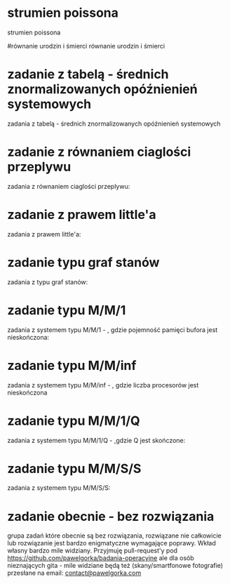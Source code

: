 # strumien poissona
strumien poissona

#równanie urodzin i śmierci
równanie urodzin i śmierci

# zadanie z tabelą - średnich znormalizowanych opóźnienień systemowych
zadania z tabelą - średnich znormalizowanych opóźnienień systemowych

# zadanie z równaniem ciaglości przeplywu
zadania z równaniem ciaglości przeplywu:

# zadanie z prawem little'a
zadania z prawem little'a: 

# zadanie typu graf stanów
zadania z typu graf stanów: 

# zadanie typu M/M/1
zadania z systemem typu M/M/1 - , gdzie pojemność pamięci bufora jest nieskończona:

# zadanie typu M/M/inf
zadania z systemem typu M/M/inf - , gdzie liczba procesorów jest nieskończona

# zadanie typu M/M/1/Q
zadania z systemem typu M/M/1/Q - ,gdzie Q jest skończone: 

# zadanie typu M/M/S/S
zadania z systemem typu M/M/S/S:
 
# zadanie obecnie - bez rozwiązania
grupa zadań które obecnie są bez rozwiązania, rozwiązane nie całkowicie lub rozwiązanie jest bardzo enigmatyczne wymagające poprawy. Wkład własny bardzo mile widziany. Przyjmuję pull-request'y pod https://github.com/pawelgorka/badania-operacyjne ale dla osób nieznających gita - mile widziane będą też (skany/smartfonowe fotografie) przesłane na email: contact@pawelgorka.com
